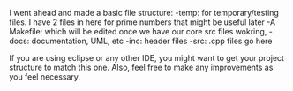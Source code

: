 I went ahead and made a basic file structure:
-temp: for temporary/testing files.  I have 2 files in here for prime numbers that might be useful later
-A Makefile: which will be edited once we have our core src files wokring,
-docs: documentation, UML, etc
-inc: header files
-src: .cpp files go here 

If you are using eclipse or any other IDE, you might want to get your project structure to match this one.  Also, feel free to make any improvements as you feel necessary.  
